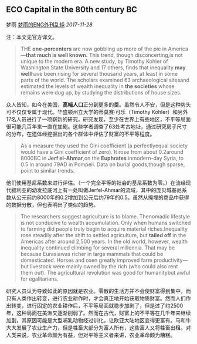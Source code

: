 ## ECO Capital in the 80th century BC

梦雨 [梦雨的ENG外刊乱炖](javascript:void(0);) *2017-11-28*

注：本文无官方译文。

> THE **one-percenters** are now gobbling up more of the pie in America—**that much is well known.** This trend, though disconcerting,is not unique to the modern era. A new study, by Timothy Kohler of Washington State University and 17 others, finds that inequality **may well**have been rising for several thousand years, at least in some parts of the world. The scholars examined 63 archaeological sitesand estimated the levels of wealth inequality in **the societies** whose remains were dug up, by studying the distributions of house sizes.

众人皆知，如今在美国，**高端人口**正分到更多的羹。虽然令人不安，但是这种势头可不仅仅专属于现代。华盛顿州立大学的蒂莫赛·可乐（Timothy Kohler）和另外17名人员进行了一项崭新的研究，研究发现，至少在世界上有些地区，不平等局面很可能几百年来一直在加剧。这些学者调查了63处考古地址，通过研究房子尺寸的分布，在遗体经挖掘出的各个群体中评估了财富的不平等程度。

> As a measure they used the Gini coefficient (a perfectlyequal society would have a Gini coefficient of zero). It rose from about 0.2around 8000BC in **Jerf el-Ahmar**,on the **Euphrates** inmodern-day Syria, to 0.5 in around 79AD in Pompeii. Data on burial goods,though sparse, point to similar trends.

他们使用基尼系数来进行评估。（一个完全平等的社会的基尼系数为零。）在流经现代叙利亚的幼发拉底河上有一处叫做Jerfel-Ahmar的流域，其中的庞贝城基尼系数从公元前约8000年的0.2增加到公元后约79年的0.5。虽然从掩埋的商品中获得的数据分散，但也表明出了类似的趋势。

> The researchers suggest agriculture is to blame. Thenomadic lifestyle is not conducive to wealth accumulation. Only when humans switched to farming did people truly begin to acquire material riches.Inequality rose steadily after the shift to settled agriculture, but **tailed off** in the Americas after around 2,500 years. In the old world, however, wealth inequality continued climbing for several millennia. That may be because Eurasiawas richer in large mammals that could be domesticated. Horses and oxen greatly improved farm productivity—but livestock were mainly owned by the rich (who could also rent them out). The agricultural revolution was good for humanitybut awful for egalitarians.

研究人员认为导致如此的原因就是农业。零散的生活方并不会使财富得到集中，而只有人类作出转变，进行农业耕作时，才会真正地开始获取物质财富。然而人们作出转变，进行固定的农业耕作后，不平等局面就稳步加剧了，但是过了约2500年，这种局面在美洲又逐渐削弱了。然而在古代，财富上的不平等在几千年来继续加剧，其原因可能是大型哺乳动物经过训化，让欧亚大陆地区变得更富有。马和牛大大发展了农业生产力，但是牲畜大部分为富人所有，这些富人又将牲畜出租。对人类来说，农业革命颇为有益，但对平等主义者来讲，农业革命颇为糟糕。









